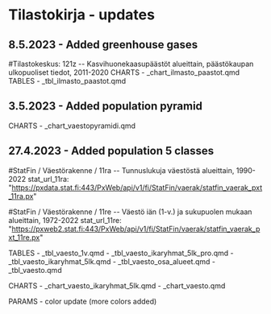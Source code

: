 # Tilastokirja - updates

## 8.5.2023 - Added greenhouse gases
#Tilastokeskus: 121z -- Kasvihuonekaasupäästöt alueittain, päästökaupan ulkopuoliset tiedot, 2011-2020
CHARTS - \_chart_ilmasto_paastot.qmd
TABLES - \_tbl_ilmasto_paastot.qmd

## 3.5.2023 - Added population pyramid

CHARTS - \_chart_vaestopyramidi.qmd

## 27.4.2023 - Added population 5 classes

#StatFin / Väestörakenne / 11ra -- Tunnuslukuja väestöstä alueittain, 1990-2022 stat_url_11ra: "https://pxdata.stat.fi:443/PxWeb/api/v1/fi/StatFin/vaerak/statfin_vaerak_pxt_11ra.px"

#StatFin / Väestörakenne / 11re -- Väestö iän (1-v.) ja sukupuolen mukaan alueittain, 1972-2022 stat_url_11re: "https://pxweb2.stat.fi:443/PxWeb/api/v1/fi/StatFin/vaerak/statfin_vaerak_pxt_11re.px"

TABLES - \_tbl_vaesto_1v.qmd - \_tbl_vaesto_ikaryhmat_5lk_pro.qmd - \_tbl_vaesto_ikaryhmat_5lk.qmd - \_tbl_vaesto_osa_alueet.qmd - \_tbl_vaesto.qmd

CHARTS - \_chart_vaesto_ikaryhmat_5lk.qmd - \_chart_vaesto.qmd

PARAMS - color update (more colors added)
